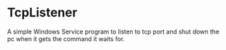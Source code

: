 # TcpListener
A simple Windows Service program to listen to tcp port and shut down the pc when it gets the command it waits for.
